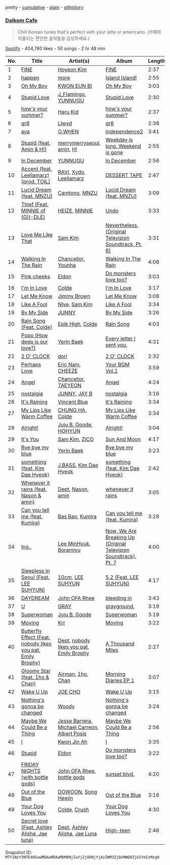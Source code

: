pretty - [cumulative](/playlists/cumulative/37i9dQZF1DX5g856aiKiDS.md) - [plain](/playlists/plain/37i9dQZF1DX5g856aiKiDS) - [githistory](https://github.githistory.xyz/mackorone/spotify-playlist-archive/blob/main/playlists/plain/37i9dQZF1DX5g856aiKiDS)

### [Dalkom Cafe](https://open.spotify.com/playlist/37i9dQZF1DX5g856aiKiDS)

> Chill Korean tunes that's perfect with your latte or americano\. \(카페와 어울리는 편안한 음악들을 감상하세요.\)

[Spotify](https://open.spotify.com/user/spotify) - 404,760 likes - 50 songs - 2 hr 48 min

| No. | Title | Artist(s) | Album | Length |
|---|---|---|---|---|
| 1 | [FINE](https://open.spotify.com/track/1HP9RKXLLbanlco3KB0QsN) | [Hoyeon Kim](https://open.spotify.com/artist/2F6vo1DnhCOz8CxcUz7s7m) | [FINE](https://open.spotify.com/album/3lowzloIMuCOyzPGCWXbks) | 2:37 |
| 2 | [happen](https://open.spotify.com/track/5e5FhcTCMnntECjB3tIW5F) | [more](https://open.spotify.com/artist/017LLC0SXBSYpFwlHLNsPM) | [Island Island!](https://open.spotify.com/album/2UjO73KY5QVxbq0uQdCJBD) | 2:55 |
| 3 | [Oh My Boy](https://open.spotify.com/track/3qsxjwVRHAu69j7LoglBEz) | [KWON EUN BI](https://open.spotify.com/artist/0qr7Rhj0yU7BPySYecNUlm) | [Oh My Boy](https://open.spotify.com/album/3wB6o7osE6fIGUBNG4dk1F) | 3:03 |
| 4 | [Stupid Love](https://open.spotify.com/track/25p5727cAXFjOrM97GL4Hd) | [J\_Flamingo](https://open.spotify.com/artist/2tNFokeDC0AkgoXiL4i3uW), [YUNNUGU](https://open.spotify.com/artist/202toms3QJeNCFXO0BFNY4) | [Stupid Love](https://open.spotify.com/album/0Eske0lSQ0gFX8dIb3rVKB) | 2:30 |
| 5 | [how's your summer?](https://open.spotify.com/track/4d96YEbQXNqQsbBauaButp) | [Haru Kid](https://open.spotify.com/artist/79Hx3llVFe5RtRJAosF3MW) | [how's your summer?](https://open.spotify.com/album/1zJfPqG84GCiB8H67Dsgtn) | 2:37 |
| 6 | [gr8](https://open.spotify.com/track/0BsQtnv3ch7w64B52ik72W) | [Llwyd](https://open.spotify.com/artist/3KgcgM87HRDj5fXNFFFDM0) | [gr8](https://open.spotify.com/album/4XrJYiy91zJZnYNMYPCUnU) | 2:38 |
| 7 | [aya](https://open.spotify.com/track/7dHmIDIWQ6HsKNa6iP5jGz) | [O.WHEN](https://open.spotify.com/artist/7f5OHScUwC0ZKZzma5mMxq) | [independence2](https://open.spotify.com/album/2XzbrNO0ujq2S97HYWoGfp) | 3:41 |
| 8 | [Stupid \(feat\. Amin & H!\)](https://open.spotify.com/track/6tgPZHN5aSPU3IFxcG7V6r) | [merrymerryseoul](https://open.spotify.com/artist/5vePfIx5trgioIznzp2cuy), [amin](https://open.spotify.com/artist/05FbaV2QkbVQoHri4l491N), [H!](https://open.spotify.com/artist/3gVpUJcNNDu43pV4xlzmyJ) | [Weekday is long, Weekend is gone](https://open.spotify.com/album/2P4txqRH8hlDQLBoMnXlIl) | 2:55 |
| 9 | [In December](https://open.spotify.com/track/796UQ9iCOw6kzuXY7ioeGg) | [YUNNUGU](https://open.spotify.com/artist/202toms3QJeNCFXO0BFNY4) | [In December](https://open.spotify.com/album/4hhLGC6BiYks70hePtzJQs) | 2:56 |
| 10 | [Accent \(feat\. Leellamarz\)\[prod\. TOIL\]](https://open.spotify.com/track/7yEaRhLVtJWL37DSyMcWbi) | [RAVI](https://open.spotify.com/artist/42xj5mBLvrFdW6tYns6mxs), [Xydo](https://open.spotify.com/artist/0vcbn6MqAvgM8Gh6wh8d6X), [Leellamarz](https://open.spotify.com/artist/79g2STpP2iV1xfgHuhrhX0) | [DESSERT TAPE](https://open.spotify.com/album/28RGMQyntnzOoRtp0x9WXv) | 2:47 |
| 11 | [Lucid Dream \(feat\. MNZU\)](https://open.spotify.com/track/6lJUvqmdG1jt1y3nWT9Exh) | [Camtono](https://open.spotify.com/artist/6hZ5K83wnSmPDM4R3iGF9s), [MNZU](https://open.spotify.com/artist/1juqEV8as6kKzFY3bKSmP9) | [Lucid Dream \(feat\. MNZU\)](https://open.spotify.com/album/5eRzpXBXvklSf1LucQJxdA) | 3:09 |
| 12 | [Thief \(Feat\. MINNIE of \(G\)I\-DLE\)](https://open.spotify.com/track/7jSs3iUhwTbo03BTuzmdvY) | [HEIZE](https://open.spotify.com/artist/5dCvSnVduaFleCnyy98JMo), [MINNIE](https://open.spotify.com/artist/2pHkxVNynHBwQHhGaoBIXX) | [Undo](https://open.spotify.com/album/2xR7YEyRweqClzs50bbW3J) | 3:33 |
| 13 | [Love Me Like That](https://open.spotify.com/track/1lhm29o3syw122xynSKaAK) | [Sam Kim](https://open.spotify.com/artist/4BBN286rBKyCWsSPq2cxYO) | [Nevertheless, \(Original Television Soundtrack, Pt\. 6\)](https://open.spotify.com/album/4MLxdCgljBck6ddj3BKFTi) | 3:31 |
| 14 | [Walking In The Rain](https://open.spotify.com/track/1lf2bl8eVxd6oDrTcpCbUs) | [Chancellor](https://open.spotify.com/artist/0u06YeydlBk3awnk5KgdBx), [Younha](https://open.spotify.com/artist/6GwM5CHqhWXzG3l5kzRSAS) | [Walking In The Rain](https://open.spotify.com/album/4PzHDoJiH4w7LZDOFxyD2n) | 4:08 |
| 15 | [Pink cheeks](https://open.spotify.com/track/4v0yb4H5zz221M8DPziOyh) | [Eldon](https://open.spotify.com/artist/04GW9HXt9A5aPSNIVBf6m4) | [Do monsters love too?](https://open.spotify.com/album/0Cjq5fozD4xkUdJ3jssHET) | 3:03 |
| 16 | [I'm In Love](https://open.spotify.com/track/5xv9DhjYckZoZwXifGrkQw) | [Colde](https://open.spotify.com/artist/3VQDqjQ4wJyw8PzpGdlZpB) | [I'm In Love](https://open.spotify.com/album/4BP1h4PNLuOIVaYF2azTgF) | 3:17 |
| 17 | [Let Me Know](https://open.spotify.com/track/1SPDWTBH7qcjbZ8zMRXlQ9) | [Jimmy Brown](https://open.spotify.com/artist/5YPCpDIPOY4WqY9Bqdw4Uc) | [Let Me Know](https://open.spotify.com/album/1x7V4e67JZoCpJWXSb8Yw1) | 3:08 |
| 18 | [Like A Fool](https://open.spotify.com/track/1E8Cztx0OIj4zm1IZh2XXj) | [NIve](https://open.spotify.com/artist/1qOPo6b0U3t7BpyO8Ti1MF), [Sam Kim](https://open.spotify.com/artist/4BBN286rBKyCWsSPq2cxYO) | [Like A Fool](https://open.spotify.com/album/4wJPiw5ZoTJFRUt2r2zvCy) | 3:34 |
| 19 | [By My Side](https://open.spotify.com/track/6nzCvAtyADh0wwZEVMoujK) | [JUNNY](https://open.spotify.com/artist/0lgENJQUkqkDbpsTYEayOr) | [By My Side](https://open.spotify.com/album/6RkSKePFywXU4SlO2R0nRS) | 3:26 |
| 20 | [Rain Song \(Feat\. Colde\)](https://open.spotify.com/track/5IWlLl3xT95o8TSv3O8tRH) | [Epik High](https://open.spotify.com/artist/5snNHNlYT2UrtZo5HCJkiw), [Colde](https://open.spotify.com/artist/3VQDqjQ4wJyw8PzpGdlZpB) | [Rain Song](https://open.spotify.com/album/1DXAqvIPDtdyTmug9hCX8J) | 4:03 |
| 21 | [Popo \(How deep is our love?\)](https://open.spotify.com/track/5XAJzwa0B2Hf8Rb1q0rowN) | [Yerin Baek](https://open.spotify.com/artist/6dhfy4ByARPJdPtMyrUYJK) | [Every letter I sent you.](https://open.spotify.com/album/4wQwYHzJSgqbqU7YWioU1A) | 4:31 |
| 22 | [2 O' CLOCK](https://open.spotify.com/track/36PxJOUB8qFTcDFp2M0h6K) | [dori](https://open.spotify.com/artist/4Db1gte7TUAeZyRdo4FLE7) | [2 O' CLOCK](https://open.spotify.com/album/2VAiqG6FNssKi5vOda6kil) | 2:32 |
| 23 | [Perhaps Love](https://open.spotify.com/track/7Mfb2IwRNP8Qi7Ojtpmi37) | [Eric Nam](https://open.spotify.com/artist/2FLqlgckDKdmpBrvLAT5BM), [CHEEZE](https://open.spotify.com/artist/6NdzNrBP8Jbhzp6h7yojht) | [Your BGM Vol.1](https://open.spotify.com/album/7buYKdXbAntzuYkJj2oY2G) | 3:59 |
| 24 | [Angel](https://open.spotify.com/track/6O5mgpq2xv3ZQGXnL3TNVW) | [Chancellor](https://open.spotify.com/artist/0u06YeydlBk3awnk5KgdBx), [TAEYEON](https://open.spotify.com/artist/3qNVuliS40BLgXGxhdBdqu) | [Angel](https://open.spotify.com/album/41Vwyh4EilNUDh7Nj0Au2S) | 4:24 |
| 25 | [nostalgia](https://open.spotify.com/track/6472TSRvXlqcmg3iSh4GEi) | [JUNNY](https://open.spotify.com/artist/0lgENJQUkqkDbpsTYEayOr), [JAY B](https://open.spotify.com/artist/3IjHX8KZKoeq3X4QgXxqbT) | [nostalgia](https://open.spotify.com/album/7posuhCeCtSWbHS2BJTuIG) | 3:16 |
| 26 | [It's Raining](https://open.spotify.com/track/3woXnjYYyZ66vPg3lutPDj) | [Vincent Blue](https://open.spotify.com/artist/2AZgVjkPB4a4ULepFyPPgZ) | [It's Raining](https://open.spotify.com/album/43x4oosPjmsGbyG4vVKMFE) | 3:34 |
| 27 | [My Lips Like Warm Coffee](https://open.spotify.com/track/7j59Opz7qhb2aj7cnu7iLr) | [CHUNG HA](https://open.spotify.com/artist/2PSJ6YriU7JsFucxACpU7Y), [Colde](https://open.spotify.com/artist/3VQDqjQ4wJyw8PzpGdlZpB) | [My Lips Like Warm Coffee](https://open.spotify.com/album/1mqQdJZrS7jP4dSfOFMW3z) | 3:34 |
| 28 | [Alright!](https://open.spotify.com/track/667jaqJRDzuPxumZyNhOwu) | [Juju B\. Goode](https://open.spotify.com/artist/5PLxgBMZxMf8px0EfhgOiY), [HOHYUN](https://open.spotify.com/artist/15QTZYWWbRmiII0wpKIAmu) | [Alright!](https://open.spotify.com/album/0O6RkM76lLkKaY2HhbdGwO) | 3:04 |
| 29 | [It's You](https://open.spotify.com/track/6pm3SR1vvrV54AOJWsN7y7) | [Sam Kim](https://open.spotify.com/artist/4BBN286rBKyCWsSPq2cxYO), [ZICO](https://open.spotify.com/artist/4XpUIb8uuNlIWVKmgKZXC0) | [Sun And Moon](https://open.spotify.com/album/0AsQlY5YENtlvd8SLnrSxX) | 4:17 |
| 30 | [Bye bye my blue](https://open.spotify.com/track/06YoKAJrWxQkEEbjk5nat0) | [Yerin Baek](https://open.spotify.com/artist/6dhfy4ByARPJdPtMyrUYJK) | [Bye bye my blue](https://open.spotify.com/album/34axgsjYgLBdKFZa1QreLp) | 3:23 |
| 31 | [something \(feat\. Kim Dae Hyeok\)](https://open.spotify.com/track/6MV1Ycz6BZEqOyjvymHlYz) | [J.BASS](https://open.spotify.com/artist/1xIJdlCfkIVsdO5Egsu8ln), [Kim Dae Hyeok](https://open.spotify.com/artist/0E3MlC8rOiLtWxUsHsamOB) | [something \(feat\. Kim Dae Hyeok\)](https://open.spotify.com/album/5yIT1t84GqnXcka5hXh693) | 2:42 |
| 32 | [Whenever it rains \(feat\. Nason & amin\)](https://open.spotify.com/track/6eQtDU7frMlvQp3jSUqInu) | [Dept](https://open.spotify.com/artist/48JtfAggQQpfUXQNxkGm5U), [Nason](https://open.spotify.com/artist/23pbSN0bdhuK8cpCg3dOQX), [amin](https://open.spotify.com/artist/05FbaV2QkbVQoHri4l491N) | [whenever it rains](https://open.spotify.com/album/7wq0JJCwDr7PlyPHv7Qgvq) | 3:05 |
| 33 | [Can you tell me \(feat\. Kumira\)](https://open.spotify.com/track/3ZtEsiOvuXAT13NdYiBpi6) | [Bas Bao](https://open.spotify.com/artist/0hKuWSrSFMRRNAh6t8wGXT), [Kumira](https://open.spotify.com/artist/1Ntydb0DmiKZ4gs185CpoK) | [Can you tell me \(feat\. Kumira\)](https://open.spotify.com/album/3M3CQMihnl1yUswPoqmv1k) | 3:28 |
| 34 | [Ing..](https://open.spotify.com/track/7DDHo1xE4G8WZlHepTCwje) | [Lee MinHyuk](https://open.spotify.com/artist/2KbxyNY5Dt6CJ6FBLcWfkH), [Boramiyu](https://open.spotify.com/artist/4CWuEFVuRfUm7LrGmMBMrN) | [Now, We Are Breaking Up \(Original Television Soundtrack\), Pt\. 7](https://open.spotify.com/album/0l2EK3FdDY9MVRD3tckhDC) | 4:00 |
| 35 | [Sleepless in Seoul \(Feat\. LEE SUHYUN\)](https://open.spotify.com/track/2bPHxBNkKpnehnmEBYuW9n) | [10cm](https://open.spotify.com/artist/6zn0ihyAApAYV51zpXxdEp), [LEE SUHYUN](https://open.spotify.com/artist/6zfPiJgoaqNPHsW3fsUlBN) | [5.2 \(Feat\. LEE SUHYUN\)](https://open.spotify.com/album/30RJMNXikhoIuTMEqdESS0) | 4:17 |
| 36 | [DAYDREAM](https://open.spotify.com/track/3CMrYymwyfZ2RSvbpKKMNE) | [John OFA Rhee](https://open.spotify.com/artist/7iWynR4oOvJpSKOAR3zazP) | [bleeding in](https://open.spotify.com/album/5FnmNodRYZmvGdVvYUnapA) | 3:43 |
| 37 | [U](https://open.spotify.com/track/7wTqBeoo4bDr4eNnn3HHJk) | [GRAY](https://open.spotify.com/artist/3kPEBSt7qgVoRZSbIXMr7W) | [grayground.](https://open.spotify.com/album/0mKZ3E9OFlnbMboE22h0VK) | 3:19 |
| 38 | [Superwoman](https://open.spotify.com/track/0dCnDWWk79rSoYxcVDpuEc) | [Juju B\. Goode](https://open.spotify.com/artist/5PLxgBMZxMf8px0EfhgOiY) | [Superwoman](https://open.spotify.com/album/2TE6FMZoC19KLaUNb89ChV) | 3:19 |
| 39 | [Moving](https://open.spotify.com/track/4jzNb4SziJCRL7K7dVimn7) | [Krr](https://open.spotify.com/artist/2wCEpu2tMAildqH0BrJNT7) | [Moving](https://open.spotify.com/album/0T2md2tJWwA35Wl2EFHbiH) | 3:22 |
| 40 | [Butterfly Effect \(Feat\. nobody likes you pat, Emily Brophy\)](https://open.spotify.com/track/5pYfDCKYjiWHJcIZIiCcDP) | [Dept](https://open.spotify.com/artist/48JtfAggQQpfUXQNxkGm5U), [nobody likes you pat](https://open.spotify.com/artist/7pxMZWBZWMMRH3USeGtu1I), [Emily Brophy](https://open.spotify.com/artist/3wjB0noN1ulMz4RCU4kNG3) | [A Thousand Miles](https://open.spotify.com/album/2c7wTvGT6ioIBKL3UrSGrd) | 2:27 |
| 41 | [Gloomy Star \(feat\. 1ho & Chan\)](https://open.spotify.com/track/2MQmvEq9tH7crlSCuIvwKI) | [Airman](https://open.spotify.com/artist/0GTBwQZcSJid6l5iwaWQ8E), [1ho](https://open.spotify.com/artist/6H9BOh1aFTuoa6xFMV3z8g), [Chan](https://open.spotify.com/artist/5Jte273iLRGrRRMA5yJy3F) | [Morning Diaries EP 1](https://open.spotify.com/album/1Caan3Q8QWlPH81ZxuG1bz) | 3:07 |
| 42 | [Wake U Up](https://open.spotify.com/track/5tSaQTCZJdAl90my21JXFO) | [JOE CHO](https://open.spotify.com/artist/7cvx4BWUCi18EeMxvwc9aA) | [Wake U Up](https://open.spotify.com/album/2JmE3euARU0CYYRtNva4Ul) | 3:15 |
| 43 | [Nothing's gonna be changed](https://open.spotify.com/track/17csHY9O2lt4H5Kp6NZZWT) | [Woody](https://open.spotify.com/artist/37ZY7eIcTT28id2jfq8WYw) | [Nothing's gonna be changed](https://open.spotify.com/album/2LTlgwSbpnDq09udfqAqbO) | 3:24 |
| 44 | [Maybe We Could Be a Thing](https://open.spotify.com/track/2yjDmSX8ukT00SXmRs04T6) | [Jesse Barrera](https://open.spotify.com/artist/51KbY36mrjHRQwvSbel74l), [Michael Carreon](https://open.spotify.com/artist/5rYJsXiNw3NxHJfOxtmDuC), [Albert Posis](https://open.spotify.com/artist/4bNOdxc26omK0xR7FPucJn) | [Maybe We Could Be a Thing](https://open.spotify.com/album/6AQcFf0gaBZWaZgGZZPMmI) | 2:56 |
| 45 | [I](https://open.spotify.com/track/0IH4sgZpBfmu8HIP0t0uFA) | [Kwon Jin Ah](https://open.spotify.com/artist/0kRAVpQhUUArA8UnYwEdeZ) | [I](https://open.spotify.com/album/36ZdMvrdImhGvUXE3qF1Wj) | 3:35 |
| 46 | [Stupid](https://open.spotify.com/track/6ktEI3U7Wnip2P5pEHchzq) | [Eldon](https://open.spotify.com/artist/04GW9HXt9A5aPSNIVBf6m4) | [Do monsters love too?](https://open.spotify.com/album/0Cjq5fozD4xkUdJ3jssHET) | 3:22 |
| 47 | [FRIDAY NIGHTS \(with bottle gods\)](https://open.spotify.com/track/1GreV6Av42dDCL3HZogPwy) | [John OFA Rhee](https://open.spotify.com/artist/7iWynR4oOvJpSKOAR3zazP), [bottle gods](https://open.spotify.com/artist/7hIOWU0QD3DYOOkcZXBTez) | [sunset blvd.](https://open.spotify.com/album/0n21696TLr3afBcKu4YMmZ) | 4:20 |
| 48 | [Out of the Blue](https://open.spotify.com/track/6HqSsiX26QDecMBJyV5nj3) | [DOWOON](https://open.spotify.com/artist/1iKz9HvP5KMYgjky7mNNZs), [Song Heejin](https://open.spotify.com/artist/2G9WVGhJAmHLg4I68dWFTl) | [Out of the Blue](https://open.spotify.com/album/26bCM8vhKNYMdb2uTNG3jt) | 3:16 |
| 49 | [Your Dog Loves You](https://open.spotify.com/track/2XdyebP7KxClMOse2C5iyA) | [Colde](https://open.spotify.com/artist/3VQDqjQ4wJyw8PzpGdlZpB), [Crush](https://open.spotify.com/artist/6aLdhHUqgdKE86xbtNmY8g) | [Your Dog Loves You](https://open.spotify.com/album/2v90Yfew0Ajn5tXzxVhixI) | 4:30 |
| 50 | [Secret love \(Feat\. Ashley Alisha, Jae luna\)](https://open.spotify.com/track/3D5tJv3dKwIBW0eBxoauR1) | [Dept](https://open.spotify.com/artist/48JtfAggQQpfUXQNxkGm5U), [Ashley Alisha](https://open.spotify.com/artist/63P6hjn73jNbnEFT0gKWKk), [Jae Luna](https://open.spotify.com/artist/0z1uYQ5NabhwzkRMHfUipU) | [High\-teen](https://open.spotify.com/album/7btdv5NiqdVwA2CJm4vYZk) | 2:46 |

Snapshot ID: `MTY1NzY3NTE4OSwwMDAwMDAwMDM0NjIwYjZjODNjYjAzZWM3ZjQxMWQ0ZjU1YmIzMzg0`
